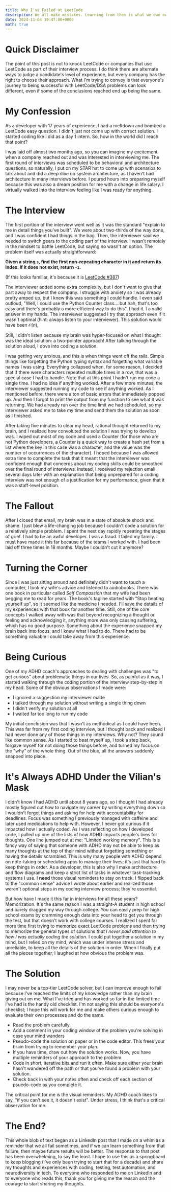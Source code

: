 ```yaml
---
title: Why I've Failed at LeetCode
description: We all make mistakes. Learning from them is what we owe ourselves.
date: 2024-11-04 19:47:00+0000
math: true
---
```


# Quick Disclaimer

The point of this post is not to knock LeetCode or companies that use LeetCode as part of their interview process. I do think there are alternate ways to judge a candidate's level of
experience, but every company has the right to choose their approach.
What I'm trying to convey is that everyone's journey to being successful with LeetCode/DSA
problems can look different, even if some of the conclusions reached end up being the same.

# My Confession

As a developer with 17 years of experience, I had a meltdown and
bombed a LeetCode easy question. I didn't just not come up with correct solution.
I started coding like I did as a day 1 intern. So, how in the world did I reach that point?

I was laid off almost two months ago, so you can imagine my excitement when a company
reached out and was interested in interviewing me. The first round of interviews
was scheduled to be behavioral and architecture questions, so naturally, I put on
my STAR hat to come up with scenarios to talk about and did a deep dive on
system architecture, as I haven't had architecture in many interviews before.
I poured hours into preparing myself because this was also a dream position for
me with a change in life salary. I virtually walked into the interview feeling
like I was ready for anything.

# The Interview

The first portion of the interview went well as it was the standard "explain to me
in detail things you've built". We were about two-thirds of the way done, and I was
confident I had things in the bag. Then, the interviewer said we needed to switch
gears to the coding part of the interview. I wasn't remotely in the mindset to
battle LeetCode, but saying no wasn't an option. The problem itself
was actually straightforward:

**Given a string `s`, find the first non-repeating character in it and return its index. If it does not exist, return `-1`.**

(If this looks familiar, it's because it is [LeetCode #387](https://leetcode.com/problems/first-unique-character-in-a-string/description/))

The interviewer added some extra complexity, but I don't want to
give that part away to respect the company. I struggle with anxiety so I was already pretty amped up, but I knew this was something I could handle.
I even said outloud, "Well, I could use the Python Counter class....but nah, that's too easy and there's
probably a more efficient way to do this". I had it. I a valid answer in my hands.
The interviewer suggested I try that approach even if it wasn't optimal (hint: always listen to your interviewer). This solution would have been $\mathcal{O}(n)$, 

Still, I didn't listen because my brain was hyper-focused on what I thought
was the ideal solution: a two-pointer approach! After talking through the solution aloud, I dove into coding a solution.

I was getting very anxious, and this is when things went off the rails. Simple
things like forgetting the Python typing syntax and forgetting what variable names I
was using. Everything collapsed when, for some reason, I decided that
if there were characters repeated multiple times in a row, that was a special
case I had to handle. Note that at this point I hadn't run my code a single time.
I had no idea if anything worked. After a few more minutes, the interviewer suggested
running my code to see if anything worked. As I mentioned before, there were a ton
of basic errors that immediately popped up. And then I forgot to print the output
from my function to see what it was returning. We had already run over the time limit
we had scheduled, so my interviewer asked me to take my time and send them the
solution as soon as I finished.

After taking five minutes to clear my head, rational thought returned to my
brain, and I realized how convoluted the solution I was trying to develop was.
I wiped out most of my code and used a Counter (for those who are not Python
developers, a Counter is a quick way to create a hash set from a list where
the key in this case was a character, and the value was the number of occurrences
of the character). I hoped because I was allowed extra time to complete the task
that it meant that the interviewer was confident enough that concerns about
my coding skills could be smoothed over the final round of interviews. Instead,
I received my rejection email several days later with an explanation that
being unprepared for a coding interview was not enough of a justification
for my performance, given that it was a staff-level position.

# The Fallout

After I closed that email, my brain was in a state of absolute
shock and shame. I just blew a life-changing job because I couldn't code
a solution for a relatively simple problem. I spent the next day rapidly
repeating the stages of grief. I had to be an awful developer. I was a fraud.
I failed my family. I must have made it this far because of the teams I
worked with. I had been laid off three times in 18 months. Maybe I couldn't
cut it anymore?

# Turning the Corner

Since I was just sitting around and definitely didn't want to touch a computer,
I took my wife's advice and listened to audiobooks. There was one book in
particular called *Self Compassion* that my wife had been begging me to read
for years. The book's tagline started with "Stop beating yourself up",
so it seemed like the medicine I needed. I'll save the details of my experiences
with that book for another time. Still, one of the core concepts I walked away with
was that beyond recognizing a thought or feeling and acknowledging it, anything
more was only causing suffering, which has no good purpose. Something about the
experience snapped my brain back into focus, and I knew what I had to do. There
had to be something valuable I could take away from this experience.

# Being Curious

One of my ADHD coach's approaches to dealing with challenges was "to get curious"
about problematic things in our lives. So, as painful as it was, I started walking
through the coding portion of the interview step-by-step in my head. Some of
the obvious observations I made were:

- I ignored a suggestion my interviewer made
- I talked through my solution without writing a single thing down
- I didn't verify my solution at all
- I waited far too long to run my code

My initial conclusion was that I wasn't as methodical
as I could have been. This was far from my first coding interview, but I thought back
and realized I had never done any of those things in my interviews. Why not?
They sound like common sense. As I started to beat myself up, I took a step back,
forgave myself for not doing those things before, and turned my focus on the "why"
of the whole thing. Out of the blue, all the answers suddenly snapped into
place.

# It's Always ADHD Under the Vilian's Mask

I didn't know I had ADHD until about 8 years ago, so I thought I had already mostly figured
out how to navigate my career by writing everything down so I wouldn't forget things and
asking for help with accountability for deadlines. Focus was something I previously
managed with caffeine and later used medications to help with. However, I never got
curious if it impacted how I actually coded. As I was reflecting on how I developed code,
I pulled up one of the lists of how ADHD impacts people's lives for thoughts.
One line jumped out at me: "Limited working memory". This is a fancy way of saying
that someone with ADHD may not be able to keep as many thoughts at the top
of their mind without forgetting something or having the details scrambled.
This is why many people with ADHD depend on note-taking or scheduling apps to manage their lives; it's just that hard to keep things in order. As a developer, this
is also why I make architecture and flow diagrams and keep a strict list of tasks
in whatever task-tracking systems I use. I **need** those visual reminders
to stay on track. I flipped back to the "common sense" advice I wrote about earlier
and realized those weren't optional steps in my coding interview process; they're
essential.

But how have I made it this far in interviews for all
these years? Memorization. It's the same reason I was a straight-A student in
high school and barely dragged my way through college. You can easily prep for high
school exams by cramming enough data into your head to get you through the test,
but that doesn't work with college courses. I realized I spent far more time first trying
to memorize exact LeetCode problems and then trying to memorize the general types of
solutions _that I never paid attention to how I was actually coding the solution_.
I could put together a solution in my mind, but I relied on my mind,
which was under intense stress and unreliable, to keep all the details of
the solution in order. When I finally put all the pieces together, I laughed at
how obvious the problem was.

# The Solution

I may never be a top-tier LeetCode solver, but I can improve
enough to fail because I've reached the limits of my knowledge rather than my
brain giving out on me. What I've tried and has worked so far in the limited
time I've had is the handy old checklist. I'm not saying this should
be everyone's checklist; I hope this will work for me and make others curious enough to evaluate their own processes and do the same.

- Read the problem carefully.
- Add a comment in your coding window of the problem you're solving in case your mind wanders
- Pseudo-code the solution on paper or in the code editor. This frees your brain from trying to remember your plan.
- If you have time, draw out how the solution works. Now, you have multiple reminders of your approach to the problem.
- Code in short, iterative bits and run it often. Make sure either your brain hasn't wandered off the path or that you've found a problem with your solution.
- Check back in with your notes often and check off each section of psuedo-code as you complete it.

The critical point for me is the visual reminders. My ADHD coach likes to say, "if you
can't see it, it doesn't exist". Under stress, I think that's a critical observation
for me.

# The End?

This whole blob of text began as a LinkedIn post that I made on a whim 
as a reminder that we all fail sometimes, and if we can learn something
from that failure, then maybe future results will be better. The response
to that post has been overwhelming, to say the least. I hope to use this
as a springboard to keep blogging (I've only been trying to start that
for a decade) and share my thoughts and experiences with coding, testing, test automation, and neurodiversity in tech. To everyone who responded to me on LinkedIn and to everyone who reads this, thank you for giving me the reason and the courage to start sharing my thoughts.
